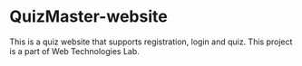 # QuizMaster-website
This is a quiz website that supports registration, login and quiz. This project is a part of Web Technologies Lab.
